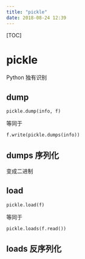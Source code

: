 ```yaml
---
title: "pickle"
date: 2018-08-24 12:39
---
```


[TOC]

# pickle

Python 独有识别



## dump 

`pickle.dump(info, f)`

等同于

`f.write(pickle.dumps(info))`







## dumps 序列化

变成二进制





## load

`pickle.load(f)`

等同于

`pickle.loads(f.read())`



## loads 反序列化





